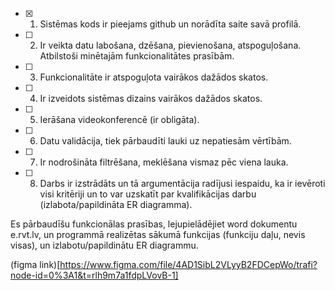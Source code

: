 -   [x] 1. Sistēmas kods ir pieejams github un norādīta saite savā profilā.
-   [ ] 2. Ir veikta datu labošana, dzēšana, pievienošana, atspoguļošana. Atbilstoši minētajām funkcionalitātes prasībām.
-   [ ] 3. Funkcionalitāte ir atspoguļota vairākos dažādos skatos.
-   [ ] 4. Ir izveidots sistēmas dizains vairākos dažādos skatos.
-   [ ] 5. Ierāšana videokonferencē (ir obligāta).
-   [ ] 6. Datu validācija, tiek pārbaudīti lauki uz nepatiesām vērtībām.
-   [ ] 7. Ir nodrošināta filtrēšana, meklēšana vismaz pēc viena lauka.
-   [ ] 8. Darbs ir izstrādāts un tā argumentācija radījusi iespaidu, ka ir ievēroti visi kritēriji un to var uzskatīt par kvalifikācijas darbu (izlabota/papildināta ER diagramma).


Es pārbaudīšu funkcionālas prasības, lejupielādējiet word dokumentu e.rvt.lv, un programmā realizētas sākumā funkcijas (funkciju daļu, nevis visas), un izlabotu/papildinātu ER diagrammu.


(figma link)[https://www.figma.com/file/4AD1SibL2VLyyB2FDCepWo/trafi?node-id=0%3A1&t=rlh9m7a1fdpLVovB-1]
